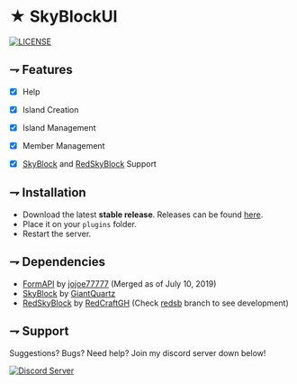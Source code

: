 <!--- TITLE --->
# ★ SkyBlockUI

<!--- BADGES --->
[![LICENSE](https://img.shields.io/github/license/TheRealKizu/SkyBlockUI.svg?style=flat-square)](https://github.com/TheRealKizu/SkyBlockUI/blob/master/LICENSE) 

<!--- FEATURES --->
## ⇁ Features

* [x] Help
* [x] Island Creation
* [x] Island Management
* [x] Member Management
* [x] [SkyBlock](https://poggit.pmmp.io/p/SkyBlock/3.0.0) and [RedSkyBlock](https://poggit.pmmp.io/p/RedSkyBlock/3.1.1) Support


<!--- INSTALLATION --->
## ⇁ Installation

* Download the latest **stable release**. Releases can be found [here](https://github.com/TheRealKizu/SkyBlockUI/releases).
* Place it on your `plugins` folder.
* Restart the server. 

<!--- DEPENDENCIES --->
## ⇁ Dependencies

* [FormAPI](https://poggit.pmmp.io/p/FormAPI) by [jojoe77777](https://github.com/jojoe77777) (Merged as of July 10, 2019)
* [SkyBlock](https://poggit.pmmp.io/p/SkyBlock/3.0.0) by [GiantQuartz](https://github.com/GiantQuartz)
* [RedSkyBlock](https://poggit.pmmp.io/p/RedSkyBlock/3.1.1) by [RedCraftGH](https://github.com/RedCraftGH) (Check [redsb](https://github.com/TheRealKizu/SkyBlockUI/tree/redsb) branch to see development)

<!--- SUPPORT --->
## ⇁ Support

Suggestions? Bugs? Need help? Join my discord server down below!

<a href="https://discord.gg/4b3DHdJ"><img src="https://discordapp.com/api/guilds/638310885118574602/embed.png?style=banner2" alt="Discord Server"/></a>

